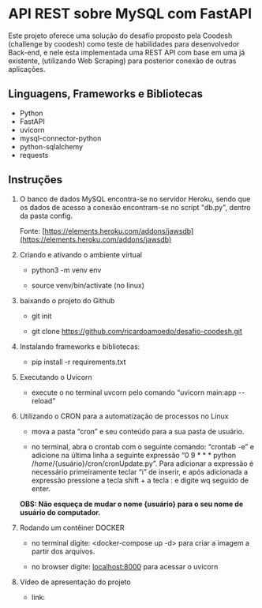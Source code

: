 # API REST sobre MySQL com FastAPI

Este projeto oferece uma solução do desafio proposto pela Coodesh (challenge by coodesh) como teste de habilidades para desenvolvedor Back-end, e nele esta implementada uma REST API com base em uma já existente, (utilizando Web Scraping)  para posterior conexão de outras aplicações.



## Linguagens, Frameworks e Bibliotecas 

* Python
* FastAPI
* uvicorn
* mysql-connector-python
* python-sqlalchemy
* requests


## Instruções

1. O banco de dados MySQL encontra-se no servidor Heroku, sendo que os dados de acesso a conexão encontram-se no script "db.py", dentro da pasta config.

	Fonte: [https://elements.heroku.com/addons/jawsdb](https://elements.heroku.com/addons/jawsdb)


2. Criando e ativando o ambiente virtual

  
	- python3 -m venv env

	- source venv/bin/activate (no linux)

3. baixando o projeto do Github

  
	- git init

	- git clone https://github.com/ricardoamoedo/desafio-coodesh.git

  
4. Instalando frameworks e bibliotecas:

  
	- pip install -r requirements.txt
  
5. Executando o Uvicorn

	- execute o no terminal uvcorn pelo comando “uvicorn main:app --reload”


6. Utilizando o CRON para a automatização de processos no Linux

	- mova a pasta “cron” e seu conteúdo para a sua pasta de usuário.

	- no terminal, abra o crontab com o seguinte comando: “crontab -e” e adicione na última linha a seguinte expressão “0 9 * * * python /_home_/{usuário}/cron/cronUpdate.py”. Para adicionar a expressão é necessário primeiramente teclar “i” de inserir, e após adicionada a expressão pressione a tecla shift + a tecla : e digite wq seguido de enter.

    **OBS: Não esqueça de mudar o nome {usuário} para o seu nome de usuário do computador.**


7. Rodando um contêiner DOCKER

	- no terminal digite: <docker-compose up -d>    para criar a imagem a partir dos arquivos.
	
	- no browser digite: <localhost:8000>    para acessar o uvicorn
8. Vídeo de apresentação do projeto

	- link: 

